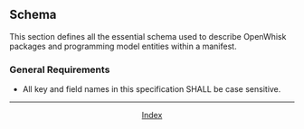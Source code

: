 <!--
#
# Licensed to the Apache Software Foundation (ASF) under one or more
# contributor license agreements.  See the NOTICE file distributed with
# this work for additional information regarding copyright ownership.
# The ASF licenses this file to You under the Apache License, Version 2.0
# (the "License"); you may not use this file except in compliance with
# the License.  You may obtain a copy of the License at
#
#     http://www.apache.org/licenses/LICENSE-2.0
#
# Unless required by applicable law or agreed to in writing, software
# distributed under the License is distributed on an "AS IS" BASIS,
# WITHOUT WARRANTIES OR CONDITIONS OF ANY KIND, either express or implied.
# See the License for the specific language governing permissions and
# limitations under the License.
#
-->

## Schema

This section defines all the essential schema used to describe OpenWhisk packages and programming model entities within a manifest.

### General Requirements

- All key and field names in this specification SHALL be case sensitive.

<!--
 Bottom Navigation
-->
---
<html>
<div align="center">
<a href="../README.md#index">Index</a>
</div>
</html>
